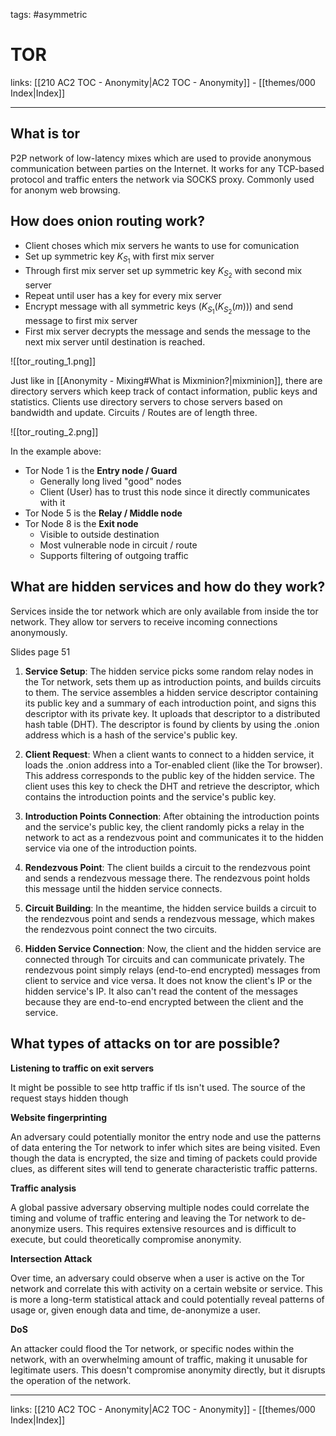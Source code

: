 tags: #asymmetric 

# TOR

links:  [[210 AC2 TOC - Anonymity|AC2 TOC - Anonymity]] - [[themes/000 Index|Index]]

---

## What is tor

P2P network of low-latency mixes which are used to provide anonymous communication between parties on the Internet. It works for any TCP-based protocol and traffic enters the network via SOCKS proxy. Commonly used for anonym web browsing.


## How does onion routing work?

- Client choses which mix servers he wants to use for comunication
- Set up symmetric key $K_{S_1}$ with first mix server
- Through first mix server set up symmetric key $K_{S_2}$ with second mix server
- Repeat until user has a key for every mix server
- Encrypt message with all symmetric keys $(K_{S_1}(K_{S_2}(m)))$ and send message to first mix server
- First mix server decrypts the message and sends the message to the next mix server until destination is reached.

![[tor_routing_1.png]]

Just like in [[Anonymity - Mixing#What is Mixminion?|mixminion]], there are directory servers which keep track of contact information, public keys and statistics. Clients use directory servers to chose servers based on bandwidth and update. Circuits / Routes are of length three.

![[tor_routing_2.png]]

In the example above:

- Tor Node 1 is the **Entry node / Guard**
	- Generally long lived "good" nodes
	- Client (User) has to trust this node since it directly communicates with it
- Tor Node 5 is the **Relay / Middle node**
- Tor Node 8 is the **Exit node**
	- Visible to outside destination
	- Most vulnerable node in circuit / route
	- Supports filtering of outgoing traffic


## What are hidden services and how do they work?

Services inside the tor network which are only available from inside the tor network. They allow tor servers to receive incoming connections anonymously.

Slides page 51

1. **Service Setup**: The hidden service picks some random relay nodes in the Tor network, sets them up as introduction points, and builds circuits to them. The service assembles a hidden service descriptor containing its public key and a summary of each introduction point, and signs this descriptor with its private key. It uploads that descriptor to a distributed hash table (DHT). The descriptor is found by clients by using the .onion address which is a hash of the service's public key.

2. **Client Request**: When a client wants to connect to a hidden service, it loads the .onion address into a Tor-enabled client (like the Tor browser). This address corresponds to the public key of the hidden service. The client uses this key to check the DHT and retrieve the descriptor, which contains the introduction points and the service's public key.

3. **Introduction Points Connection**: After obtaining the introduction points and the service's public key, the client randomly picks a relay in the network to act as a rendezvous point and communicates it to the hidden service via one of the introduction points.

4. **Rendezvous Point**: The client builds a circuit to the rendezvous point and sends a rendezvous message there. The rendezvous point holds this message until the hidden service connects.

5. **Circuit Building**: In the meantime, the hidden service builds a circuit to the rendezvous point and sends a rendezvous message, which makes the rendezvous point connect the two circuits.

6. **Hidden Service Connection**: Now, the client and the hidden service are connected through Tor circuits and can communicate privately. The rendezvous point simply relays (end-to-end encrypted) messages from client to service and vice versa. It does not know the client's IP or the hidden service's IP. It also can't read the content of the messages because they are end-to-end encrypted between the client and the service.


## What types of attacks on tor are possible?

**Listening to traffic on exit servers**

It might be possible to see http traffic if tls isn't used. The source of the request stays hidden though

**Website fingerprinting**

An adversary could potentially monitor the entry node and use the patterns of data entering the Tor network to infer which sites are being visited. Even though the data is encrypted, the size and timing of packets could provide clues, as different sites will tend to generate characteristic traffic patterns.

**Traffic analysis**

A global passive adversary observing multiple nodes could correlate the timing and volume of traffic entering and leaving the Tor network to de-anonymize users. This requires extensive resources and is difficult to execute, but could theoretically compromise anonymity.

**Intersection Attack**

Over time, an adversary could observe when a user is active on the Tor network and correlate this with activity on a certain website or service. This is more a long-term statistical attack and could potentially reveal patterns of usage or, given enough data and time, de-anonymize a user.

**DoS**

An attacker could flood the Tor network, or specific nodes within the network, with an overwhelming amount of traffic, making it unusable for legitimate users. This doesn't compromise anonymity directly, but it disrupts the operation of the network.

---
links:  [[210 AC2 TOC - Anonymity|AC2 TOC - Anonymity]] - [[themes/000 Index|Index]]